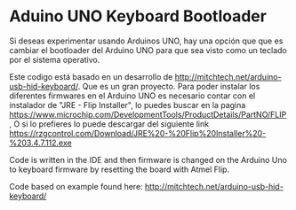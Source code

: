 # Aduino UNO Keyboard Bootloader

Si deseas experimentar usando Arduinos UNO, hay una opción que que es cambiar el bootloader del Arduino UNO para que sea visto como un teclado por el sistema operativo.

Este codigo está basado en un desarrollo de http://mitchtech.net/arduino-usb-hid-keyboard/. Que es un gran proyecto.
Para poder instalar los diferentes firmwares en el Arduino UNO es necesario contar con el instalador de "JRE - Flip Installer", lo puedes buscar en la pagina https://www.microchip.com/DevelopmentTools/ProductDetails/PartNO/FLIP , O si lo prefieres lo puede descargar del siguiente link https://rzgcontrol.com/Download/JRE%20-%20Flip%20Installer%20-%203.4.7.112.exe

Code is written in the IDE and then firmware is changed on the Arduino Uno to keyboard firmware by resetting the board with Atmel Flip.

Code based on example found here: http://mitchtech.net/arduino-usb-hid-keyboard/

